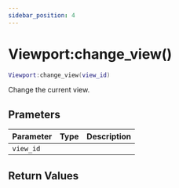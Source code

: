 ```yaml
---
sidebar_position: 4
---
```


# Viewport:change_view()
```lua
Viewport:change_view(view_id)
```
Change the current view.


## Prameters
|Parameter|Type|Description|
|-|-|-|
|`view_id`|||


## Return Values
